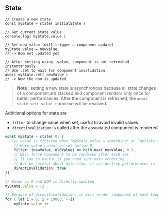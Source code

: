
## State

```tsx
// Create a new state
const myState = state( initialState )

// Get current state value
console.log( myState.value )

// Set new value (will trigger a component update)
myState.value = newValue
// -> Dom not updated yet

// After setting using .value, component is not refreshed instantanously
// Use .set to wait for component invalidation
await myState.set( newValue )
// -> Now the dom is updated
```

> __Note__ : setting a new state is asynchronous because all state changes of a component are stacked and component renders only once for better performances.
> After the component is refreshed, the `await state.set( value )` promise will be resolved.

Additional options for state are
- `filter` to change value when set, useful to avoid invalid values
- `directInvalidation` is called after the associated component is rendered

```typescript
const myState = state( 0, {
    // Value is filtered when "myState.value = something" or "myState.set( something )" is used. 
    // Here value cannot be set bellow 0 
    filter: (newValue, oldValue) => Math.max( newValue, 0 ),
    // Will force component to be rendered after each set
    // It can be useful if you need sync data rendering
    // But be careful about data flow, it can destroy performances in loops !
    directInvalidation: true
})

// Value is 0 and DOM is directly updated
myState.value = -2

// Because of directInvalidation, it will render component at each loop and your app will certainly crash
for ( let i = 0; i < 10000; ++i)
    myState.value ++
```

